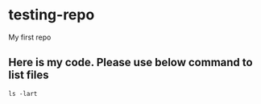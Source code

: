 # testing-repo
My first repo
## Here is my code. Please use below command to list files
```
ls -lart
```

